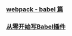 ### [webpack - babel 篇](https://juejin.im/post/5bfe541bf265da6179748834)
### [从零开始写Babel插件](http://eux.baidu.com/blog/fe/how-to-write-babel-plugin)
